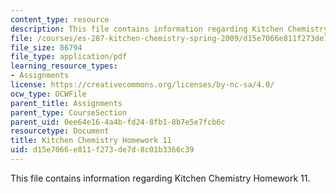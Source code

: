 ```yaml
---
content_type: resource
description: This file contains information regarding Kitchen Chemistry Homework 11.
file: /courses/es-287-kitchen-chemistry-spring-2009/d15e7066e811f273de7d8c01b3366c39_MITES_287S09_assn11_Week11.pdf
file_size: 86794
file_type: application/pdf
learning_resource_types:
- Assignments
license: https://creativecommons.org/licenses/by-nc-sa/4.0/
ocw_type: OCWFile
parent_title: Assignments
parent_type: CourseSection
parent_uid: 0ee64e16-4a4b-fd24-8fb1-8b7e5e7fcb6c
resourcetype: Document
title: Kitchen Chemistry Homework 11
uid: d15e7066-e811-f273-de7d-8c01b3366c39
---
```

This file contains information regarding Kitchen Chemistry Homework 11.